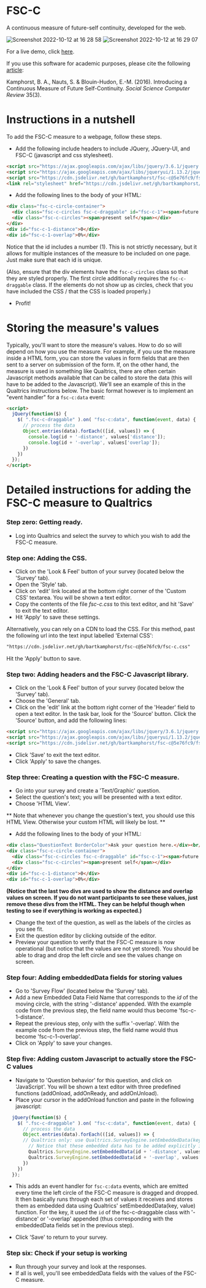 # FSC-C
A continuous measure of future-self continuity, developed for the web.

![Screenshot 2022-10-12 at 16 28 58](https://user-images.githubusercontent.com/571173/195370528-12c6ceb0-111c-483c-b14d-029ca053d166.png)
![Screenshot 2022-10-12 at 16 29 07](https://user-images.githubusercontent.com/571173/195370517-e6f80efa-b238-4596-82ee-30fba6fdb449.png)

For a live demo, click [here](https://jsfiddle.net/90Lvym4g/).

If you use this software for academic purposes, please cite the following [article](https://journals.sagepub.com/doi/pdf/10.1177/0894439316653513): 

  Kamphorst, B. A., Nauts, S. & Blouin-Hudon, E.-M. (2016). Introducing a Continuous Measure of Future Self-Continuity. _Social Science Computer Review_ 35(3).





# Instructions in a nutshell

To add the FSC-C measure to a webpage, follow these steps. 

* Add the following include headers to include JQuery, JQuery-UI, and FSC-C (javascript and css stylesheet).
```html
<script src="https://ajax.googleapis.com/ajax/libs/jquery/3.6.1/jquery.min.js"  ></script>
<script src="https://ajax.googleapis.com/ajax/libs/jqueryui/1.13.2/jquery-ui.min.js"></script>
<script src="https://cdn.jsdelivr.net/gh/bartkamphorst/fsc-c@5e76fc9/fsc-c.js"></script>
<link rel="stylesheet" href="https://cdn.jsdelivr.net/gh/bartkamphorst/fsc-c@5e76fc9/fsc-c.css">
```

* Add the following lines to the body of your HTML:

```html
<div class="fsc-c-circle-container">
  <div class="fsc-c-circles fsc-c-draggable" id="fsc-c-1"><span>future self</span></div>
  <div class="fsc-c-circles"><span>present self</span></div>
</div>
<div id="fsc-c-1-distance">0</div>
<div id="fsc-c-1-overlap">0%</div>  
```
Notice that the id includes a number (1). This is not strictly necessary, but it allows for multiple instances of the measure to be included on one page. Just make sure that each id is unique.

(Also, ensure that the div elements have the `fsc-c-circles` class so that they are styled properly. The first circle additionally requires the `fsc-c-draggable` class. If the elements do not show up as circles, check that you have included the CSS / that the CSS is loaded properly.)

* Profit!

# Storing the measure's values

Typically, you'll want to store the measure's values. How to do so will depend on how you use the measure. For example, if you use the measure inside a HTML form, you can store the values in form fields that are then sent to a server on submission of the form. If, on the other hand, the measure is used in something like Qualtrics, there are often certain Javascript methods available that can be called to store the data (this will have to be added to the Javascript). We'll see an example of this in the Qualtrics instructions below. The basic format however is to implement an "event handler" for a `fsc-c:data` event:
```html
<script>
  jQuery(function($) {
    $( ".fsc-c-draggable" ).on( "fsc-c:data", function(event, data) {
      // process the data
      Object.entries(data).forEach(([id, values]) => {
        console.log(id + '-distance', values['distance']);
        console.log(id + '-overlap', values['overlap']);
      })
    })
  });
</script>
```


# Detailed instructions for adding the FSC-C measure to Qualtrics

### Step zero: Getting ready.
* Log into Qualtrics and select the survey to which you wish to add the FSC-C measure.

### Step one: Adding the CSS.

* Click on the 'Look \& Feel' button of your survey (located below the 'Survey' tab).
* Open the 'Style' tab.
* Click on 'edit' link located at the bottom right corner of the 'Custom CSS' textarea. You will be shown a text editor.
* Copy the contents of the file _fsc-c.css_ to this text editor, and hit 'Save' to exit the text editor.
* Hit 'Apply' to save these settings.

Alternatively, you can rely on a CDN to load the CSS. For this method, past the following url into the text input labelled 'External CSS':
```html
"https://cdn.jsdelivr.net/gh/bartkamphorst/fsc-c@5e76fc9/fsc-c.css"
```
Hit the 'Apply' button to save.

### Step two: Adding headers and the FSC-C Javascript library.

* Click on the 'Look \& Feel' button of your survey (located below the 'Survey' tab).
* Choose the 'General' tab.
* Click on the 'edit' link at the bottom right corner of the 'Header' field to open a text editor. In the task bar, look for the 'Source' button. Click the 'Source' button, and add the following lines:

```html
<script src="https://ajax.googleapis.com/ajax/libs/jquery/3.6.1/jquery.min.js"  ></script>
<script src="https://ajax.googleapis.com/ajax/libs/jqueryui/1.13.2/jquery-ui.min.js"></script>
<script src="https://cdn.jsdelivr.net/gh/bartkamphorst/fsc-c@5e76fc9/fsc-c.js"></script>
```

* Click 'Save' to exit the text editor.
* Click 'Apply' to save the changes.


### Step three: Creating a question with the FSC-C measure.

* Go into your survey and create a 'Text/Graphic' question.
* Select the question's text; you will be presented with a text editor.
* Choose 'HTML View'.

** Note that whenever you change the question's text, you should use this HTML View. Otherwise your custom HTML will likely be lost. **

* Add the following lines to the body of your HTML:

```html
<div class="QuestionText BorderColor">Ask your question here.</div><br/>
<div class="fsc-c-circle-container">
  <div class="fsc-c-circles fsc-c-draggable" id="fsc-c-1"><span>future self</span></div>
  <div class="fsc-c-circles"><span>present self</span></div>
</div>
<div id="fsc-c-1-distance">0</div>
<div id="fsc-c-1-overlap">0%</div>    
```

**(Notice that the last two divs are used to show the distance and overlap values on screen. If you do not want participants to see these values, just remove these divs from the HTML. They can be helpful though when testing to see if everything is working as expected.)**

* Change the text of the question, as well as the labels of the circles as you see fit.
* Exit the question editor by clicking outside of the editor.
* Preview your question to verify that the FSC-C measure is now operational (but notice that the values are not yet stored). You should be able to drag and drop the left circle and see the values change on screen.


### Step four: Adding embeddedData fields for storing values

* Go to 'Survey Flow' (located below the 'Survey' tab).
* Add a new Embedded Data Field Name that corresponds to the _id_ of the moving circle, with the string '-distance' appended. With the example code from the previous step, the field name would thus become 'fsc-c-1-distance'.
* Repeat the previous step, only with the suffix '-overlap'. With the example code from the previous step, the field name would thus become 'fsc-c-1-overlap'.
* Click on 'Apply' to save your changes.

### Step five: Adding custom Javascript to actually store the FSC-C values

* Navigate to 'Question behavior' for this question, and click on 'JavaScript'. You will be shown a text editor with three predefined functions (addOnload, addOnReady, and addOnUnload). 
* Place your cursor in the addOnload function and paste in the following javascript:

```javascript
  jQuery(function($) {
    $( ".fsc-c-draggable" ).on( "fsc-c:data", function(event, data) {
      // process the data
      Object.entries(data).forEach(([id, values]) => {
      // Qualtrics only: use Qualtrics.SurveyEngine.setEmbeddedData(key, value) to store the values as Qualtrics embeddedData.
	    // Notice that these embedded data has to be added explicitly in the survey flow in order for them to show up in your data exports.
        Qualtrics.SurveyEngine.setEmbeddedData(id + '-distance', values['distance']);
        Qualtrics.SurveyEngine.setEmbeddedData(id + '-overlap', values['overlap']);
      })
    })
  });
```

* This adds an event handler for `fsc-c:data` events, which are emitted every time the left circle of the FSC-C measure is dragged and dropped. It then basically runs through each set of values it receives and stores them as embedded data using Qualtrics' setEmbeddedData(key, value) function. For the key, it used the `id` of the fsc-c-draggable class with '-distance' or '-overlap' appended (thus corresponding with the embeddedData fields set in the previous step). 

* Click 'Save' to return to your survey.


### Step six: Check if your setup is working

* Run through your survey and look at the responses. 
* If all is well, you'll see embeddedData fields with the values of the FSC-C measure.



